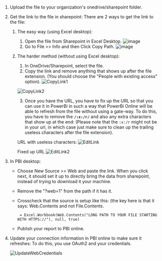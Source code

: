 1. Upload the file to your organization's onedrive/sharepoint folder.

2. Get the link to the file in sharepoint:
   There are 2 ways to get the link to the file:
   1. The easy way (using Excel desktop):
      1. Open the file from Sharepoint in Excel Desktop.
        ![image](https://user-images.githubusercontent.com/1643325/188721106-0c7a3dda-f4c0-4092-802a-c4e3a38690a2.png)
      2. Go to File >> Info and then Click Copy Path.
        ![image](https://user-images.githubusercontent.com/1643325/188721357-6ac19bbc-ae1e-4fcb-8f4b-fe46cbb4aa4a.png)

   2. The harder method (without using Excel desktop):
      1. In OneDrive/Sharepoint, select the file.
      2. Copy the link and remove anything that shows up after the file extension. (You should choose the "People with existing access" option).
        ![CopyLink1](https://user-images.githubusercontent.com/1643325/78917933-d782d400-7a4c-11ea-9250-78b7011888df.png)
        
        ![CopyLink2](https://user-images.githubusercontent.com/1643325/78918067-1022ad80-7a4d-11ea-9cf2-260f47bf463f.png)
      
      3. Once you have the URL, you have to fix up the URL so that you can use it in PowerBi in such a way that PowerBi Online will be able to refresh from the file without using a gate-way. To do this, you have to remove the **`/:x:/r/`** and also any extra characters that show up at the end: (Please note that the `:x:/r` might not be in your url, in which case just make sure to clean up the trailing useless characters after the file extension).

       URL with useless characters:
       ![EditLink](https://user-images.githubusercontent.com/1643325/78918217-4d873b00-7a4d-11ea-8ac3-9112add69760.png)

       Fixed up URL
       ![EditLink2](https://user-images.githubusercontent.com/1643325/78918297-6c85cd00-7a4d-11ea-9062-6a4064a50b7b.png)
  
4. In PBI desktop:
    * Choose New Source >> Web and paste the link. When you click next, it should set it up to directly bring the data from sharepoint, instead of trying to download it your machine.
    * Remove the "?web=1" from the path if it has it.
    * Crosscheck that the source is setup like this: (the key here is that it says: Web.Contents and not File.Contents.
      
           = Excel.Workbook(Web.Contents("LONG PATH TO YOUR FILE STARTING WITH HTTPS://"), null, true)
    
    * Publish your report to PBI online.

5. Update your connection information in PBI online to make sure it refreshes:
   To do this, you use OAuth2 and your credentials.
   
   ![UpdateWebCredentials](https://user-images.githubusercontent.com/1643325/78918389-96d78a80-7a4d-11ea-8747-9fe1ca47789a.png)
